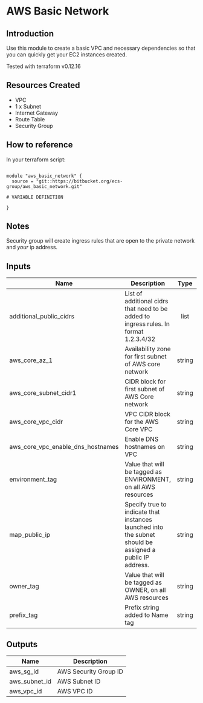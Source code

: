 # AWS Basic Network

## Introduction

Use this module to create a basic VPC and necessary dependencies so that you can quickly get your EC2 instances created.

Tested with terraform v0.12.16

## Resources Created

* VPC
* 1 x Subnet
* Internet Gateway
* Route Table
* Security Group

## How to reference

In your terraform script:

```

module "aws_basic_network" {
  source = "git::https://bitbucket.org/ecs-group/aws_basic_network.git"

# VARIABLE DEFINITION

}
```


## Notes

Security group will create ingress rules that are open to the private network and *your* ip address.

## Inputs

| Name | Description | Type | Default | Required |
|------|-------------|:----:|:-----:|:-----:|
| additional\_public\_cidrs | List of additional cidrs that need to be added to ingress rules. In format 1.2.3.4/32 | list | n/a | yes |
| aws\_core\_az\_1 | Availability zone for first subnet of AWS core network | string | n/a | yes |
| aws\_core\_subnet\_cidr1 | CIDR block for first subnet of AWS Core network | string | n/a | yes |
| aws\_core\_vpc\_cidr | VPC CIDR block for the AWS Core VPC | string | n/a | yes |
| aws\_core\_vpc\_enable\_dns\_hostnames | Enable DNS hostnames on VPC | string | false | no |
| environment\_tag | Value that will be tagged as ENVIRONMENT, on all AWS resources | string | n/a | yes |
| map\_public\_ip | Specify true to indicate that instances launched into the subnet should be assigned a public IP address. | string | false | no |
| owner\_tag | Value that will be tagged as OWNER, on all AWS resources | string | n/a | yes |
| prefix\_tag | Prefix string added to Name tag | string | n/a | yes |

## Outputs

| Name | Description |
|------|-------------|
| aws\_sg\_id | AWS Security Group ID |
| aws\_subnet\_id | AWS Subnet ID |
| aws\_vpc\_id | AWS VPC ID |